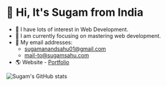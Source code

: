 # 👋 Hi, It's Sugam from India
- 👀 I have lots of interest in Web Development.
- 🎯 I am currently focusing on mastering web development.
- 📧 My email addresses: 
    - sugamanandsahu01@gmail.com
    - mail-to@sugamsahu.com
- 🌎 Website - [Portfolio](https://www.sugamsahu.com/)

![Sugam's GitHub stats](https://github-readme-stats.vercel.app/api?username=iSugam&show_icons=true&theme=dark)

<!---
iSugam/iSugam is a ✨ special ✨ repository because its `README.md` (this file) appears on your GitHub profile.
You can click the Preview link to take a look at your changes.
--->
